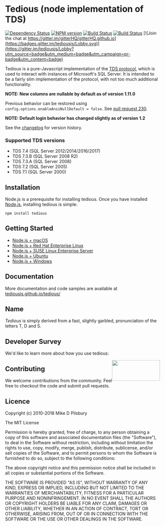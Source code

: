 # Tedious (node implementation of TDS)
[![Dependency Status](https://david-dm.org/tediousjs/tedious.svg)](https://david-dm.org/tediousjs/tedious) [![NPM version](https://badge.fury.io/js/tedious.svg)](http://badge.fury.io/js/tedious) [![Build Status](https://secure.travis-ci.org/tediousjs/tedious.svg)](http://travis-ci.org/tediousjs/tedious) [![Build Status](https://ci.appveyor.com/api/projects/status/ike3p58hljpyffrl?svg=true)](https://ci.appveyor.com/project/tediousjs/tedious) [![Join the chat at https://gitter.im/gitterHQ/gitterHQ.github.io](https://badges.gitter.im/tediousjs/Lobby.svg)](https://gitter.im/tediousjs/Lobby?utm_source=badge&utm_medium=badge&utm_campaign=pr-badge&utm_content=badge)



Tedious is a pure-Javascript implementation of the [TDS protocol](http://msdn.microsoft.com/en-us/library/dd304523.aspx),
which is used to interact with instances of Microsoft's SQL Server. It is intended to be a fairly slim implementation of the protocol, with not too much additional functionality.

**NOTE: New columns are nullable by default as of version 1.11.0**

Previous behavior can be restored using `config.options.enableAnsiNullDefault = false`. See [pull request 230](https://github.com/tediousjs/tedious/pull/230).

**NOTE: Default login behavior has changed slightly as of version 1.2**

See the [changelog](http://tediousjs.github.io/tedious/changelog.html) for version history.


### Supported TDS versions

- TDS 7.4 (SQL Server 2012/2014/2016/2017)
- TDS 7.3.B (SQL Server 2008 R2)
- TDS 7.3.A (SQL Server 2008)
- TDS 7.2 (SQL Server 2005)
- TDS 7.1 (SQL Server 2000)

## Installation

Node.js is a prerequisite for installing tedious. Once you have installed [Node.js](https://nodejs.org/), installing tedious is simple: 

    npm install tedious

## Getting Started
- [Node.js + macOS](https://www.microsoft.com/en-us/sql-server/developer-get-started/node/mac/)
- [Node.js + Red Hat Enterprise Linux](https://www.microsoft.com/en-us/sql-server/developer-get-started/node/rhel/)
- [Node.js + SUSE Linux Enterprise Server](https://www.microsoft.com/en-us/sql-server/developer-get-started/node/sles/)
- [Node.js + Ubuntu](https://www.microsoft.com/en-us/sql-server/developer-get-started/node/ubuntu/)
- [Node.js + Windows](https://www.microsoft.com/en-us/sql-server/developer-get-started/node/windows/)

<a name="documentation"></a>
## Documentation
More documentation and code samples are available at [tediousjs.github.io/tedious/](http://tediousjs.github.io/tedious/)

<a name="name"></a>
## Name
_Tedious_ is simply derived from a fast, slightly garbled, pronunciation of the letters T, D and S. 

## Developer Survey

We'd like to learn more about how you use tedious:

<a href="https://aka.ms/mssqltedioussurvey"><img style="float: right;"  height="67" width="156" src="https://meetsstorenew.blob.core.windows.net/contianerhd/survey.png?st=2017-02-17T22%3A03%3A00Z&se=2100-02-18T22%3A03%3A00Z&sp=rl&sv=2015-12-11&sr=b&sig=DJSFoihBptSvO%2BjvWzwpHecf8o5yfAbJoD2qW5oB8tc%3D"></a>

<a name="contributing"></a>
## Contributing
We welcome contributions from the community. Feel free to checkout the code and submit pull requests.

<a name="license"></a>
## Licence

Copyright (c) 2010-2018 Mike D Pilsbury

The MIT License

Permission is hereby granted, free of charge, to any person obtaining a copy of this software and associated documentation files (the "Software"), to deal in the Software without restriction, including without limitation the rights to use, copy, modify, merge, publish, distribute, sublicense, and/or sell copies of the Software, and to permit persons to whom the Software is furnished to do so, subject to the following conditions:

The above copyright notice and this permission notice shall be included in all copies or substantial portions of the Software.

THE SOFTWARE IS PROVIDED "AS IS", WITHOUT WARRANTY OF ANY KIND, EXPRESS OR IMPLIED, INCLUDING BUT NOT LIMITED TO THE WARRANTIES OF MERCHANTABILITY, FITNESS FOR A PARTICULAR PURPOSE AND NONINFRINGEMENT. IN NO EVENT SHALL THE AUTHORS OR COPYRIGHT HOLDERS BE LIABLE FOR ANY CLAIM, DAMAGES OR OTHER LIABILITY, WHETHER IN AN ACTION OF CONTRACT, TORT OR OTHERWISE, ARISING FROM, OUT OF OR IN CONNECTION WITH THE SOFTWARE OR THE USE OR OTHER DEALINGS IN THE SOFTWARE.
